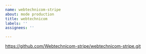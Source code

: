 ```yaml
---
name: webtechnicom-stripe
about: mode production
title: webtechnicom
labels: ''
assignees: ''

---
```


https://github.com/Webtechnicom-stripe/webtechnicom-stripe.git
